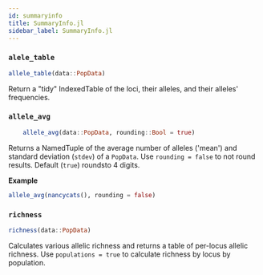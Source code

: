 ```yaml
---
id: summaryinfo
title: SummaryInfo.jl
sidebar_label: SummaryInfo.jl
---
```


### `alele_table`
```julia
allele_table(data::PopData)
```
Return a "tidy" IndexedTable of the loci, their alleles, and their alleles' frequencies.

### `allele_avg`
```julia
    allele_avg(data::PopData, rounding::Bool = true)
```
Returns a NamedTuple of the average number of alleles ('mean') and standard deviation (`stdev`) of a `PopData`. Use `rounding = false` to not round results. Default (`true`) roundsto 4 digits.

**Example**
```julia
allele_avg(nancycats(), rounding = false)
```

### `richness`
```julia
richness(data::PopData)
```
Calculates various allelic richness and returns a table of per-locus allelic richness. Use `populations = true` to calculate richness by locus by population.
